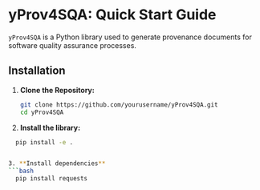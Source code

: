 # yProv4SQA: Quick Start Guide

`yProv4SQA` is a Python library used to generate provenance documents for software quality assurance processes.

## Installation

1. **Clone the Repository:**

   ```bash
   git clone https://github.com/yourusername/yProv4SQA.git
   cd yProv4SQA

2. **Install the library:**
 ```bash
   pip install -e .


3. **Install dependencies**
 ```bash
   pip install requests



